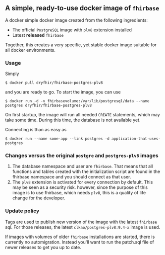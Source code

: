 ## A simple, ready-to-use docker image of `fhirbase`

A docker simple docker image created from the following ingredients:
- The official `PostgreSQL` image with `plv8` extension installed
- Latest **released** `fhirbase`

Together, this creates a very specific, yet stable docker image suitable for all docker environments.

### Usage

Simply 

    $ docker pull dryfhir/fhirbase-postgres-plv8

and you are ready to go. To start the image, you can use 

    $ docker run -d -v fhirbasevolume:/var/lib/postgresql/data --name postgres dryfhir/fhirbase-postgres-plv8
    
On first startup, the image will run all needed `CREATE` statements, which may take some time. During this time, the database is not available yet.

Connecting is than as easy as

    $ docker run --name some-app --link postgres -d application-that-uses-postgres
    
### Changes versus the original `postgre` and `postgres-plv8` images

1. The database namespace and user are `fhirbase`. That means that all functions and tables created with the initialization script are found in the fhirbase namespace and you should connect as that user.
2. The `plv8` extension is activated for every connection by default. This may be seen as a security risk. however, since the purpose of this image is to use fhirbase, which needs `plv8`, this is a quality of life change for the developer.

### Update policy

Tags are used to publish new version of the image with the latest `fhirbase` sql. For those releases, the latest `clkao/postgres-plv8:9.4-x` image is used.

If images with volumes of older `fhirbase` installations are started, there is currently no automigration. Instead you'll want to run the patch.sql file of newer releases to get you up to date.